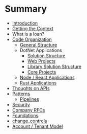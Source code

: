 # Summary

* [Introduction](README.md)
* [Getting the Context](gettingthe_context_md.md)
* What is a loan?
* [Code Organization](chapter-1/SUMMARY.md)
   * [General Structure](chapter-1/general_structure.md)
   * DotNet Applications
       * [Solution Structure](chapter-1/solution_structure.md)
       * [Web Projects](chapter-1/web_projects.md)
       * [Library Solution Structure](chapter-1/library_solution_structure.md)
       * [Core Projects](chapter-1/core_projects.md)
   * [Node / React Applications](chapter-1/node__react_applications.md)
   * [Rust Applications](chapter-1/rust_applications.md)
* [Thoughts on APIs](thoughts_on_apis.md)
* [Patterns](patterns.md)
   * [Pipelines](pipelines.md)
* [Security](security.md)
* [Company RFCs](company_rfcs.md)
* [Foundations](foundations.md)
* [change_controls](changecontrols.md)
* [Account / Tenant Model](account__tenant_model.md)

